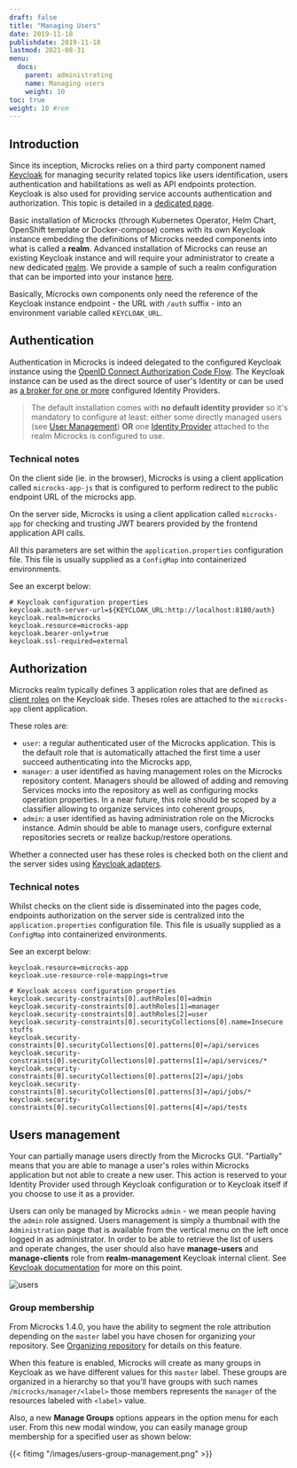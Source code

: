 ```yaml
---
draft: false
title: "Managing Users"
date: 2019-11-18
publishdate: 2019-11-18
lastmod: 2021-08-31
menu:
  docs:
    parent: administrating
    name: Managing users
    weight: 10
toc: true
weight: 10 #rem
---
```


## Introduction

Since its inception, Microcks relies on a third party component named [Keycloak](https://www.keycloak.org) for managing security related topics like users identification, users  authentication and habilitations as well as API endpoints protection. Keycloak is also used for providing service accounts authentication and authorization. This topic is detailed in a [dedicated page](../../automating/service-account).

Basic installation of Microcks (through Kubernetes Operator, Helm Chart, OpenShift template or Docker-compose) comes with its own Keycloak instance embedding the definitions of Microcks needed components into what is called a **realm**. Advanced installation of Microcks can reuse an existing Keycloak instance and will require your administrator to create a new dedicated [realm](https://www.keycloak.org/docs/latest/server_admin/index.html#_create-realm). We provide a sample of such a realm configuration that can be imported into your instance [here](https://github.com/microcks/microcks/blob/master/install/docker-compose/keycloak-realm/microcks-realm-sample.json).

Basically, Microcks own components only need the reference of the Keycloak instance endpoint - the URL with `/auth` suffix - into an environment variable called `KEYCLOAK_URL`.

## Authentication

Authentication in Microcks is indeed delegated to the configured Keycloak instance using the [OpenID Connect Authorization Code Flow](https://www.keycloak.org/docs/latest/server_admin/index.html#authorization-code-flow). The Keycloak instance can be used as the direct source of user's Identity or can be used as [a broker for one or more](https://www.keycloak.org/docs/latest/server_admin/index.html#_identity_broker) configured Identity Providers.

> The default installation comes with **no default identity provider** so it's mandatory to configure at least: either some directly managed users (see [User Management](https://www.keycloak.org/docs/latest/server_admin/index.html#_create-new-user)) **OR** one [Identity Provider]((https://www.keycloak.org/docs/latest/server_admin/index.html#_general-idp-config)) attached to the realm Microcks is configured to use.

### Technical notes

On the client side (ie. in the browser), Microcks is using a client application called `microcks-app-js` that is configured to perform redirect to the public endpoint URL of the microcks app.

On the server side, Microcks is using a client application called `microcks-app` for checking and trusting JWT bearers provided by the frontend application API calls.

All this parameters are set within the `application.properties` configuration file. This file is usually supplied as a `ConfigMap` into containerized environments.

See an excerpt below:

```properties
# Keycloak configuration properties
keycloak.auth-server-url=${KEYCLOAK_URL:http://localhost:8180/auth}
keycloak.realm=microcks
keycloak.resource=microcks-app
keycloak.bearer-only=true
keycloak.ssl-required=external
```

## Authorization

Microcks realm typically defines 3 application roles that are defined as [client roles](https://www.keycloak.org/docs/latest/server_admin/index.html#client-roles) on the Keycloak side. Theses roles are attached to the `microcks-app` client application.

These roles are:

* `user`: a regular authenticated user of the Microcks application. This is the default role that is automatically attached the first time a user succeed authenticating into the Microcks app,
* `manager`: a user identified as having management roles on the Microcks repository content. Managers should be allowed of adding and removing Services mocks into the repository as well as configuring mocks operation properties. In a near future, this role should be scoped by a classifier allowing to organize services into coherent groups,
* `admin`: a user identified as having administration role on the Microcks instance. Admin should be able to manage users, configure external repositories secrets or realize backup/restore operations.

Whether a connected user has these roles is checked both on the client and the server sides using [Keycloak adapters](https://www.keycloak.org/docs/latest/securing_apps/index.html).

### Technical notes

Whilst checks on the client side is disseminated into the pages code, endpoints authorization on the server side is centralized into the `application.properties` configuration file. This file is usually supplied as a `ConfigMap` into containerized environments.

See an excerpt below:

```properties
keycloak.resource=microcks-app
keycloak.use-resource-role-mappings=true

# Keycloak access configuration properties
keycloak.security-constraints[0].authRoles[0]=admin
keycloak.security-constraints[0].authRoles[1]=manager
keycloak.security-constraints[0].authRoles[2]=user
keycloak.security-constraints[0].securityCollections[0].name=Insecure stuffs
keycloak.security-constraints[0].securityCollections[0].patterns[0]=/api/services
keycloak.security-constraints[0].securityCollections[0].patterns[1]=/api/services/*
keycloak.security-constraints[0].securityCollections[0].patterns[2]=/api/jobs
keycloak.security-constraints[0].securityCollections[0].patterns[3]=/api/jobs/*
keycloak.security-constraints[0].securityCollections[0].patterns[4]=/api/tests
``` 

## Users management

Your can partially manage users directly from the Microcks GUI. "Partially" means that you are able to manage a user's roles within Microcks application but not able to create a new user. This action is reserved to your Identity Provider used through Keycloak configuration or to Keycloak itself if you choose to use it as a provider.

Users can only be managed by Microcks `admin` - we mean people having the `admin` role assigned. Users management is simply a thumbnail with the `Administration` page that is available from the vertical menu on the left once logged in as administrator. In order to be able to retrieve the list of users and operate changes, the user should also have **manage-users** and **manage-clients** role from **realm-management** Keycloak internal client. See [Keycloak documentation](https://www.keycloak.org/docs/latest/server_admin/index.html#_per_realm_admin_permissions) for more on this point.

![users](/images/users.png)

### Group membership

From Microcks 1.4.0, you have the ability to segment the role attribution depending on the `master` label you have chosen for organizing your repository. See [Organizing repository](https://microcks.io/documentation/using/advanced/organizing/#rbac-security-segmentation) for details on this feature.

When this feature is enabled, Microcks will create as many groups in Keycloak as we have different values for this `master` label. These groups are organized in a hierarchy so that you'll have groups with such names `/microcks/manager/<label>` those members represents the `manager` of the resources labeled with `<label>` value.

Also, a new **Manage Groups** options appears in the option menu for each user. From this new modal window, you can easily manage group membership for a specified user as shown below: 

{{< fitimg "/images/users-group-management.png" >}}
